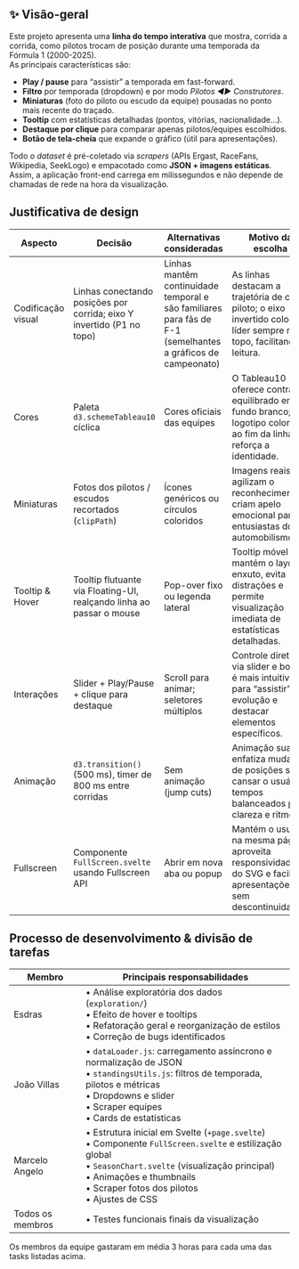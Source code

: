 ## ✨ Visão-geral

Este projeto apresenta uma **linha do tempo interativa** que mostra, corrida a corrida, como pilotos trocam de posição durante uma temporada da Fórmula 1 (2000-2025).  
As principais características são:

* **Play / pause** para “assistir” a temporada em fast-forward.  
* **Filtro** por temporada (dropdown) e por modo *Pilotos ◄► Construtores*.  
* **Miniaturas** (foto do piloto ou escudo da equipe) pousadas no ponto mais recente do traçado.  
* **Tooltip** com estatísticas detalhadas (pontos, vitórias, nacionalidade…).  
* **Destaque por clique** para comparar apenas pilotos/equipes escolhidos.  
* **Botão de tela-cheia** que expande o gráfico (útil para apresentações).

Todo o _dataset_ é pré-coletado via *scrapers* (APIs Ergast, RaceFans, Wikipedia, SeekLogo) e empacotado como **JSON + imagens estáticas**. Assim, a aplicação front-end carrega em milissegundos e não depende de chamadas de rede na hora da visualização.

## Justificativa de design

| Aspecto                | Decisão                                                                                  | Alternativas consideradas                                                                                   | Motivo da escolha                                                                                                  |
|------------------------|------------------------------------------------------------------------------------------|-------------------------------------------------------------------------------------------------------------|--------------------------------------------------------------------------------------------------------------------|
| Codificação visual     | Linhas conectando posições por corrida; eixo Y invertido (P1 no topo)                    | Linhas mantêm continuidade temporal e são familiares para fãs de F-1 (semelhantes a gráficos de campeonato) | As linhas destacam a trajetória de cada piloto; o eixo invertido coloca o líder sempre no topo, facilitando a leitura. |
| Cores                  | Paleta `d3.schemeTableau10` cíclica                                                      | Cores oficiais das equipes                                                                                  | O Tableau10 oferece contraste equilibrado em fundo branco; o logotipo colorido ao fim da linha reforça a identidade. |
| Miniaturas             | Fotos dos pilotos / escudos recortados (`clipPath`)                                      | Ícones genéricos ou círculos coloridos                                                                      | Imagens reais agilizam o reconhecimento e criam apelo emocional para entusiastas do automobilismo.                |
| Tooltip & Hover        | Tooltip flutuante via Floating-UI, realçando linha ao passar o mouse                     | Pop-over fixo ou legenda lateral                                                                             | Tooltip móvel mantém o layout enxuto, evita distrações e permite visualização imediata de estatísticas detalhadas. |
| Interações             | Slider + Play/Pause + clique para destaque                                               | Scroll para animar; seletores múltiplos                                                                      | Controle direto via slider e botões é mais intuitivo para “assistir” à evolução e destacar elementos específicos. |
| Animação               | `d3.transition()` (500 ms), timer de 800 ms entre corridas                              | Sem animação (jump cuts)                                                                                    | Animação suave enfatiza mudança de posições sem cansar o usuário; tempos balanceados para clareza e ritmo.        |
| Fullscreen             | Componente `FullScreen.svelte` usando Fullscreen API                                     | Abrir em nova aba ou popup                                                                                  | Mantém o usuário na mesma página, aproveita responsividade do SVG e facilita apresentações sem descontinuidades.  |

## Processo de desenvolvimento & divisão de tarefas

| Membro            | Principais responsabilidades                                                                                                                                                    |
|-------------------|----------------------------------------------------------------------------------------------------------------------------------------------------------------------------------|
| Esdras            | • Análise exploratória dos dados (`exploration/`)<br>• Efeito de hover e tooltips<br>• Refatoração geral e reorganização de estilos<br>• Correção de bugs identificados            |
| João Villas       | • `dataLoader.js`: carregamento assíncrono e normalização de JSON<br>• `standingsUtils.js`: filtros de temporada, pilotos e métricas<br>• Dropdowns e slider<br>• Scraper equipes<br>• Cards de estatísticas |
| Marcelo Angelo    | • Estrutura inicial em Svelte (`+page.svelte`)<br>• Componente `FullScreen.svelte` e estilização global<br>• `SeasonChart.svelte` (visualização principal)<br>• Animações e thumbnails<br>• Scraper fotos dos pilotos<br>• Ajustes de CSS |
| Todos os membros  | • Testes funcionais finais da visualização |

Os membros da equipe gastaram em média 3 horas para cada uma das tasks listadas acima.